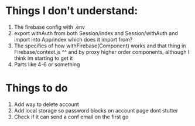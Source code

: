 # Things I don't understand:

1. The firebase config with .env
2. export withAuth from both Session/index and Session/withAuth and import into App/index
    which does it import from?
3. The specifics of how withFirebase(Component) works and that thing in Firebase/context.js
    ^^ and by proxy higher order components, although I think im starting to get it
4. Parts like 4-6 or something


# Things to do
1. Add way to delete account
2. Add local storage so password blocks on account page dont stutter
3. Check if it can send a conf email on the first go
